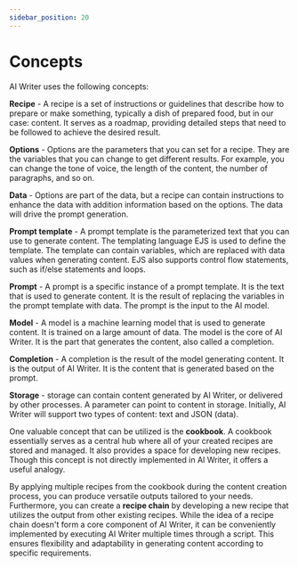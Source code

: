 ```yaml
---
sidebar_position: 20
---
```


# Concepts

AI Writer uses the following concepts:

**Recipe** - A recipe is a set of instructions or guidelines that describe how to prepare or make something, typically a dish of prepared food, but in our case: content. It serves as a roadmap, providing detailed steps that need to be followed to achieve the desired result.

**Options** - Options are the parameters that you can set for a recipe. They are the variables that you can change to get different results. For example, you can change the tone of voice, the length of the content, the number of paragraphs, and so on.

**Data** - Options are part of the data, but a recipe can contain instructions to enhance the data with addition information based on the options. The data will drive the prompt generation. 

**Prompt template** - A prompt template is the parameterized text that you can use to generate content. The templating language EJS is used to define the template. The template can contain variables, which are replaced with data values when generating content. EJS also supports control flow statements, such as if/else statements and loops.

**Prompt** - A prompt is a specific instance of a prompt template. It is the text that is used to generate content. It is the result of replacing the variables in the prompt template with data. The prompt is the input to the AI model.

**Model** - A model is a machine learning model that is used to generate content. It is trained on a large amount of data. The model is the core of AI Writer. It is the part that generates the content, also called a completion.

**Completion** - A completion is the result of the model generating content. It is the output of AI Writer. It is the content that is generated based on the prompt.

**Storage** - storage can contain content generated by AI Writer, or delivered by other processes. A parameter can point to content in storage. Initially, AI Writer will support two types of content: text and JSON (data).

One valuable concept that can be utilized is the **cookbook**. A cookbook essentially serves as a central hub where all of your created recipes are stored and managed. It also provides a space for developing new recipes. Though this concept is not directly implemented in AI Writer, it offers a useful analogy.

By applying multiple recipes from the cookbook during the content creation process, you can produce versatile outputs tailored to your needs. Furthermore, you can create a **recipe chain** by developing a new recipe that utilizes the output from other existing recipes. While the idea of a recipe chain doesn't form a core component of AI Writer, it can be conveniently implemented by executing AI Writer multiple times through a script. This ensures flexibility and adaptability in generating content according to specific requirements.




